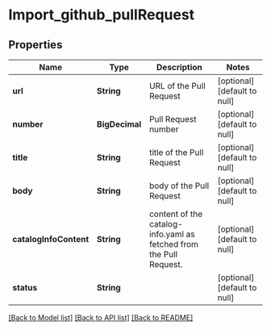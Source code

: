 # Import_github_pullRequest

## Properties

| Name                   | Type           | Description                                                        | Notes                        |
| ---------------------- | -------------- | ------------------------------------------------------------------ | ---------------------------- |
| **url**                | **String**     | URL of the Pull Request                                            | [optional] [default to null] |
| **number**             | **BigDecimal** | Pull Request number                                                | [optional] [default to null] |
| **title**              | **String**     | title of the Pull Request                                          | [optional] [default to null] |
| **body**               | **String**     | body of the Pull Request                                           | [optional] [default to null] |
| **catalogInfoContent** | **String**     | content of the catalog-info.yaml as fetched from the Pull Request. | [optional] [default to null] |
| **status**             | **String**     |                                                                    | [optional] [default to null] |

[[Back to Model list]](../README.md#documentation-for-models) [[Back to API list]](../README.md#documentation-for-api-endpoints) [[Back to README]](../README.md)
